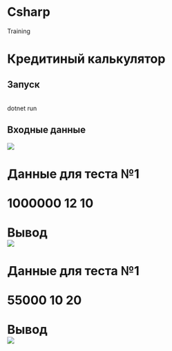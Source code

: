 # Csharp
Training

<h1>Кредитиный калькулятор</h1>
<h2>Запуск</h2></br>
<span>dotnet run</span></br>
<h2>Входные данные</h2>
<image src="https://github.com/vova2plova/Csharp/blob/main/Images/ex00_00.png?raw=true"/>
<h1>Данные для теста №1</span></br></br>
<span>1000000 12 10</span></br>
</br>
<span>Вывод</span></br>
<image src="https://github.com/vova2plova/Csharp/blob/main/Images/ex00_01.png?raw=true"/></br>
<h1>Данные для теста №1</span></br></br>
<span>55000 10 20</span></br>
</br>
<span>Вывод</span></br>
<image src="https://github.com/vova2plova/Csharp/blob/main/Images/ex00_02.png?raw=true"/>
